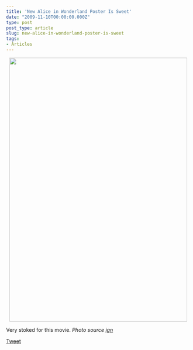 ```yaml
---
title: 'New Alice in Wonderland Poster Is Sweet'
date: "2009-11-10T00:00:00.000Z"
type: post 
post_type: article
slug: new-alice-in-wonderland-poster-is-sweet
tags: 
- Articles
---
```

<p style="text-align: center;">
  <img class="alignnone" title="Alice in Wonderland" src="http://moviesmedia.ign.com/movies/image/article/104/1043561/alice-in-wonderland-2010-20091109030002918.jpg" alt="" width="486" height="720" />
</p>

Very stoked for this movie. *Photo source [ign][1]*

<div style="">
  <a href="http://twitter.com/share" class="twitter-share-button" data-count="horizontal" data-text="New Alice in Wonderland Poster Is Sweet" data-url="http://brandontreb.com/new-alice-in-wonderland-poster-is-sweet"  data-via="brandontreb" data-related="brandontreb:">Tweet</a>
</div>

 [1]: http://movies.ign.com/dor/objects/14219277/alice-in-wonderland-2010/images/alice-in-wonderland-2010-20091109030002918.html?page=mediaFull
